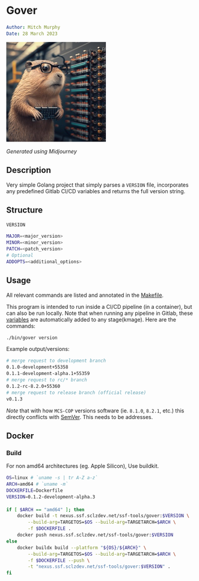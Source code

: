 # Gover

```yaml
Author: Mitch Murphy
Date: 28 March 2023
```

![gover gopher](media/gopher-gover.jpg)

_Generated using Midjourney_

## Description

Very simple Golang project that simply parses a `VERSION` file, incorporates any predefined Gitlab CI/CD variables and returns the full version string.  

## Structure

`VERSION`

```bash
MAJOR=<major_version>
MINOR=<minor_version>
PATCH=<patch_version>
# Optional
ADDOPTS=<additional_options>
```

## Usage

All relevant commands are listed and annotated in the [Makefile](Makefile).

This program is intended to run inside a CI/CD pipeline (in a container), but can also be run locally. Note that when running any pipeline in Gitlab, these [variables](https://docs.gitlab.com/ee/ci/variables/predefined_variables.html) are automatically added to any stage(kmage). Here are the commands:

```bash
./bin/gover version
```

Example output/versions: 

```bash
# merge request to development branch
0.1.0-development+55358
0.1.1-development-alpha.1+55359
# merge request to rc/* branch
0.1.2-rc-8.2.0+55360
# merge request to release branch (official release)
v0.1.3
```

_Note_ that with how `MCS-COP` versions software (ie. `8.1.0`, `8.2.1`, etc.) this directly conflicts with [SemVer](https://semver.org). This needs to be addresses.

## Docker

### Build

For non amd64 architectures (eg. Apple Silicon), Use buildkit.

```bash
OS=linux # `uname -s | tr A-Z a-z`
ARCH=amd64 # `uname -m`
DOCKERFILE=Dockerfile
VERSION=0.1.2-development-alpha.3

if [ $ARCH == "amd64" ]; then
    docker build -t nexus.ssf.sclzdev.net/ssf-tools/gover:$VERSION \
        --build-arg=TARGETOS=$OS --build-arg=TARGETARCH=$ARCH \
        -f $DOCKERFILE .
    docker push nexus.ssf.sclzdev.net/ssf-tools/gover:$VERSION
else
    docker buildx build --platform "${OS}/${ARCH}" \
        --build-arg=TARGETOS=$OS --build-arg=TARGETARCH=$ARCH \
        -f $DOCKERFILE --push \
        -t "nexus.ssf.sclzdev.net/ssf-tools/gover:$VERSION" .
fi
```